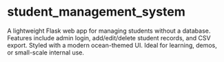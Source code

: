 # student_management_system
A lightweight Flask web app for managing students without a database. Features include admin login, add/edit/delete student records, and CSV export. Styled with a modern ocean-themed UI. Ideal for learning, demos, or small-scale internal use.
